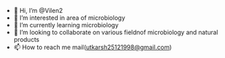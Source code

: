 - 👋 Hi, I’m @Vilen2
- 👀 I’m interested in area of microbiology
- 🌱 I’m currently learning microbiology
- 💞️ I’m looking to collaborate on various fieldnof microbiology and natural products
- 📫 How to reach me mail(utkarsh25121998@gmail.com)

<!---
Vilen2/Vilen2 is a ✨ special ✨ repository because its `README.md` (this file) appears on your GitHub profile.
You can click the Preview link to take a look at your changes.
--->
